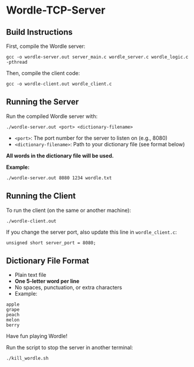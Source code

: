 # Wordle-TCP-Server

## Build Instructions

First, compile the Wordle server:
```
gcc -o wordle-server.out server_main.c wordle_server.c wordle_logic.c -pthread
```

Then, compile the client code:
```
gcc -o wordle-client.out wordle_client.c
```

## Running the Server

Run the compiled Wordle server with:
```
./wordle-server.out <port> <dictionary-filename>
```
- `<port>`: The port number for the server to listen on (e.g., 8080)
- `<dictionary-filename>`: Path to your dictionary file (see format below)

**All words in the dictionary file will be used.**

**Example:**
```
./wordle-server.out 8080 1234 wordle.txt
```

## Running the Client

To run the client (on the same or another machine):
```
./wordle-client.out
```

If you change the server port, also update this line in `wordle_client.c`:
```
unsigned short server_port = 8080;
```

## Dictionary File Format
- Plain text file
- **One 5-letter word per line**
- No spaces, punctuation, or extra characters
- Example:
```
apple
grape
peach
melon
berry
```

Have fun playing Wordle!

Run the script to stop the server in another terminal:
```
./kill_wordle.sh
```
